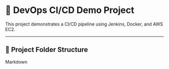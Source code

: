# 🚀 DevOps CI/CD Demo Project

This project demonstrates a CI/CD pipeline using Jenkins, Docker, and AWS EC2.

---

## 📁 Project Folder Structure
Markdown
